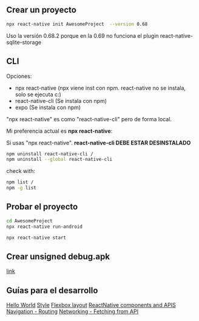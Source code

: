## Crear un proyecto
```bash
npx react-native init AwesomeProject  --version 0.68
```

Uso la versión 0.68.2 porque en la 0.69 no funciona el plugin react-native-sqlite-storage

## CLI
Opciones:  
- npx react-native 	(npx viene inst con npm. react-native no se instala, solo se ejecuta c:)
- react-native-cli 	(Se instala con npm)
- expo 			(Se instala con npm)  
  
"npx react-native" es como "react-native-cli" pero de forma local.  

Mi preferencia actual es **npx react-native**:

Si usas "npx react-native". **react-native-cli DEBE ESTAR DESINSTALADO**
```bash
npm uninstall react-native-cli /
npm uninstall --global react-native-cli
```

check with:
```bash
npm list /
npm -g list
```

## Probar el proyecto
```bash
cd AwesomeProject  
npx react-native run-android  

npx react-native start  
```

## Crear unsigned debug.apk
[link](https://gist.github.com/erickhaendel/0ec3eb90eddac3e9ae6eb9ca40559050)

## Guías para el desarrollo
[Hello World](https://reactnative.dev/docs/tutorial)
[Style](https://reactnative.dev/docs/style)
[Flexbox layout](https://reactnative.dev/docs/flexbox)
[ReactNative components and APIS](https://reactnative.dev/docs/components-and-apis)
[Navigation - Routing](https://reactnative.dev/docs/navigation)
[Networking - Fetching from API](https://reactnative.dev/docs/network)



